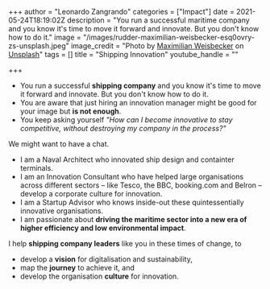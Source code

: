 +++
author = "Leonardo Zangrando"
categories = ["Impact"]
date = 2021-05-24T18:19:02Z
description = "You run a successful maritime company and you know it's time to move it forward and innovate.  But you don't know how to do it."
image = "/images/rudder-maximilian-weisbecker-esq0ovry-zs-unsplash.jpeg"
image_credit = "Photo by [Maximilian Weisbecker](https://unsplash.com/@maxweisbecker?utm_source=unsplash&utm_medium=referral&utm_content=creditCopyText) on [Unsplash](https://unsplash.com/s/photos/rudder?utm_source=unsplash&utm_medium=referral&utm_content=creditCopyText)"
tags = []
title = "Shipping Innovation"
youtube_handle = ""

+++
* You run a successful **shipping company** and you know it's time to move it forward and innovate. But you don't know how to do it.
* You are aware that just hiring an innovation manager might be good for your image but **is not enough**.
* You keep asking yourself _"How can I become innovative to stay competitive, without destroying my company in the process?"_

We might want to have a chat.

* I am a Naval Architect who innovated ship design and containter terminals.
* I am an Innovation Consultant who have helped large organisations across different sectors – like Tesco, the BBC, booking.com and Belron – develop a corporate culture for innovation.
* I am a Startup Advisor who knows inside-out these quintessentially innovative organisations.
* I am passionate about **driving the maritime sector into a new era of higher efficiency and low environmental impact**.

I  help **shipping company leaders** like you in these times of change, to

* develop a **vision** for digitalisation and sustainability,
* map the **journey** to achieve it, and
* develop the organisation **culture** for innovation.